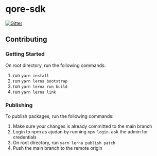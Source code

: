 # qore-sdk

[![Gitter](https://badges.gitter.im/feedloop/qore-sdk.svg)](https://gitter.im/feedloop/qore-sdk?utm_source=badge&utm_medium=badge&utm_campaign=pr-badge&utm_content=badge)

## Contributing

### Getting Started

On root directory, run the following commands:

1. run `yarn install`
2. run `yarn lerna bootstrap`
3. run `yarn lerna run build`
4. run `yarn lerna link`

### Publishing

To publish packages, run the following commands:

1. Make sure your changes is already committed to the main branch
2. Login to npm as ajudan by running `npm login`. ask the admin for credentials
3. On root directory, run `yarn lerna publish patch`
4. Push the main branch to the remote origin
